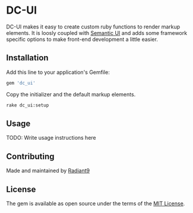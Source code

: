 # DC-UI

DC-UI makes it easy to create custom ruby functions to render markup elements.
It is loosly coupled with [Semantic UI](http://www.semantic-ui.com) and 
adds some framework specific options to make front-end development a little easier.

## Installation

Add this line to your application's Gemfile:

```ruby
gem 'dc_ui'
```

Copy the initializer and the default markup elements.

```bash
rake dc_ui:setup
```

## Usage

TODO: Write usage instructions here

## Contributing
Made and maintained by [Radiant9](http://www.radiant9.com)

## License
The gem is available as open source under the terms of the [MIT License](http://opensource.org/licenses/MIT).
